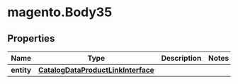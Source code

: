 # magento.Body35

## Properties
Name | Type | Description | Notes
------------ | ------------- | ------------- | -------------
**entity** | [**CatalogDataProductLinkInterface**](CatalogDataProductLinkInterface.md) |  | 


